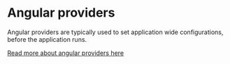 # Angular providers

Angular providers are typically used to set application wide configurations, before the application runs.

[Read more about angular providers here](https://docs.angularjs.org/guide/providers)